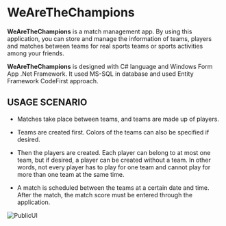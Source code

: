 # WeAreTheChampions

**WeAreTheChampions** is a match management app. By using this application, you can store and manage the information of teams, players and matches between teams for real sports teams or sports activities among your friends.


**WeAreTheChampions** is designed with C# language and Windows Form App .Net Framework. It used MS-SQL in database and used Entity Framework CodeFirst approach.

## USAGE SCENARIO

- Matches take place between teams, and teams are made up of players.

- Teams are created first. Colors of the teams can also be specified if desired.

- Then the players are created. Each player can belong to at most one team, but if desired, a player can be created without a team. In other words, not every player has to play for one team and cannot play for more than one team at the same time.

- A match is scheduled between the teams at a certain date and time. After the match, the match score must be entered through the application.

![PublicUI](https://github.com/karatasarzu/WeAreTheChampions/blob/master/WeAreTheChampions/Resources/WATC.gif)

